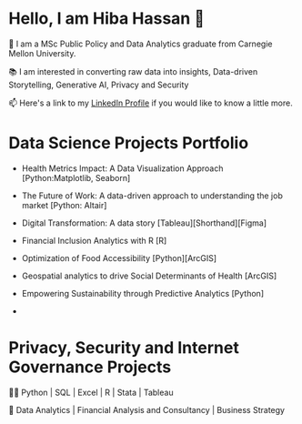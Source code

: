 # Hello, I am Hiba Hassan 👋

🌱 I am a MSc Public Policy and Data Analytics graduate from Carnegie Mellon University.

📚 I am interested in converting raw data into insights, Data-driven Storytelling, Generative AI, Privacy and Security

📫 Here's a link to my [LinkedIn Profile](https://www.linkedin.com/in/hiba-h-236046162/) if you would like to know a little more.

# Data Science Projects Portfolio
- Health Metrics Impact: A Data Visualization Approach [Python:Matplotlib, Seaborn]
- The Future of Work: A data-driven approach to understanding the job market [Python: Altair]
- Digital Transformation: A data story [Tableau][Shorthand][Figma]
- Financial Inclusion Analytics with R [R]

- Optimization of Food Accessibility [Python][ArcGIS]
- Geospatial analytics to drive Social Determinants of Health [ArcGIS]

- Empowering Sustainability through Predictive Analytics [Python]
- 
# Privacy, Security and Internet Governance Projects

👩‍💻 Python | SQL | Excel | R | Stata | Tableau

🧠 Data Analytics | Financial Analysis and Consultancy | Business Strategy 
